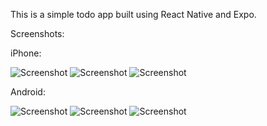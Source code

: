 This is a simple todo app built using React Native and Expo.

Screenshots:

iPhone:


![Screenshot](iPhone1.png)
![Screenshot](iPhone2.png)
![Screenshot](iPhone3.png)

Android:


![Screenshot](Android1.png)
![Screenshot](Android2.png)
![Screenshot](Android3.png)
